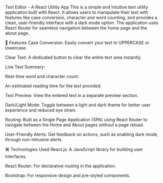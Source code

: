 Text Editor - A React Utility App
This is a simple and intuitive text utility application built with React. It allows users to manipulate their text with features like case conversion, character and word counting, and provides a clean, user-friendly interface with a dark mode option. The application uses React Router for seamless navigation between the home page and the about page.

🚀 Features
Case Conversion: Easily convert your text to UPPERCASE or lowercase.

Clear Text: A dedicated button to clear the entire text area instantly.

Live Text Summary:

Real-time word and character count.

An estimated reading time for the text provided.

Text Preview: View the entered text in a separate preview section.

Dark/Light Mode: Toggle between a light and dark theme for better user experience and reduced eye strain.

Routing: Built as a Single Page Application (SPA) using React Router to navigate between the Home and About pages without a page reload.

User-Friendly Alerts: Get feedback on actions, such as enabling dark mode, through non-intrusive alerts.

🛠️ Technologies Used
React.js: A JavaScript library for building user interfaces.

React Router: For declarative routing in the application.

Bootstrap: For responsive design and pre-styled components.